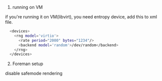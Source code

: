 1. running on VM

if you're running it on VM(libvirt), you need entropy device, add this to xml file.

```bash
  <devices>
    <rng model='virtio'>
      <rate period="2000" bytes="1234"/>
      <backend model='random'>/dev/random</backend>
    </rng>
  </devices>
```

2. Foreman setup

disable safemode rendering
